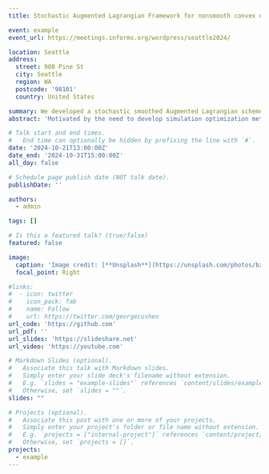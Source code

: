 ```yaml
---
title: Stochastic Augmented Lagrangian Framework for nonsmooth convex optimization problems

event: example
event_url: https://meetings.informs.org/wordpress/seattle2024/

location: Seattle
address:
  street: 900 Pine St
  city: Seattle
  region: WA
  postcode: '98101'
  country: United States

summary: We developed a stochastic smoothed Augmented Lagrangian scheme for resoving nonsmooth convex opitmization problems with convergence guarantees.
abstract: 'Motivated by the need to develop simulation optimization methods for more general problem classes, we consider a convex stochastic optimization problem where both the objective and constraints are convex but possibly complicated by uncertainty and nonsmoothness. We present a smoothed sampling-enabled augmented Lagrangian framework that relies on inexact solutions to the AL subproblem, obtainable via a stochastic approximation framework. Under a constant penalty parameter, it is shown that the dual suboptimality diminishes at a rate of $\mathcal{O}(1/K)$ while primal infeasibility and suboptimality both diminish at a rate of $\mathcal{O}(1/\sqrt{K})$. Lastly, we show the flexibility of the framework in accommodating compositional convex constraints and weakly convex objectives.'

# Talk start and end times.
#   End time can optionally be hidden by prefixing the line with `#`.
date: '2024-10-21T13:00:00Z'
date_end: '2024-10-31T15:00:00Z'
all_day: false

# Schedule page publish date (NOT talk date).
publishDate: ''

authors:
  - admin

tags: []

# Is this a featured talk? (true/false)
featured: false

image:
  caption: 'Image credit: [**Unsplash**](https://unsplash.com/photos/bzdhc5b3Bxs)'
  focal_point: Right

#links:
#  - icon: twitter
#    icon_pack: fab
#    name: Follow
#    url: https://twitter.com/georgecushen
url_code: 'https://github.com'
url_pdf: ''
url_slides: 'https://slideshare.net'
url_video: 'https://youtube.com'

# Markdown Slides (optional).
#   Associate this talk with Markdown slides.
#   Simply enter your slide deck's filename without extension.
#   E.g. `slides = "example-slides"` references `content/slides/example-slides.md`.
#   Otherwise, set `slides = ""`.
slides: ""

# Projects (optional).
#   Associate this post with one or more of your projects.
#   Simply enter your project's folder or file name without extension.
#   E.g. `projects = ["internal-project"]` references `content/project/deep-learning/index.md`.
#   Otherwise, set `projects = []`.
projects:
  - example
---
```


